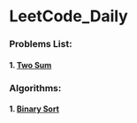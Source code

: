 # LeetCode_Daily

### Problems List:
#### 1. [Two Sum](https://github.com/w326004741/LeetCode_Daily/blob/master/src/Easy/Two_Sum.java)

### Algorithms:
#### 1. [Binary Sort](https://github.com/w326004741/LeetCode_Daily/blob/master/src/Algorithms/Binary_Sort.java)